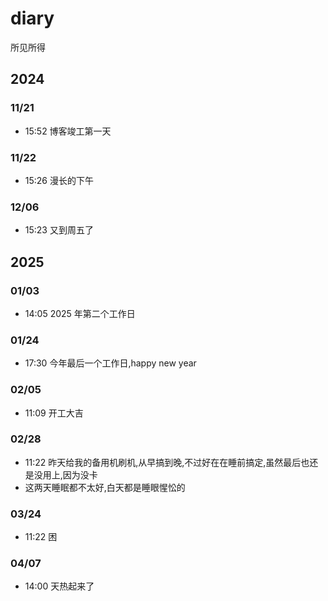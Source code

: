 # diary

所见所得

## 2024

### 11/21

- 15:52 博客竣工第一天

### 11/22

- 15:26 漫长的下午

### 12/06

- 15:23 又到周五了

## 2025

### 01/03

- 14:05 2025 年第二个工作日

### 01/24

- 17:30 今年最后一个工作日,happy new year

### 02/05

- 11:09 开工大吉

### 02/28

- 11:22 昨天给我的备用机刷机,从早搞到晚,不过好在在睡前搞定,虽然最后也还是没用上,因为没卡
- 这两天睡眠都不太好,白天都是睡眼惺忪的

### 03/24

- 11:22 困

### 04/07

- 14:00 天热起来了
